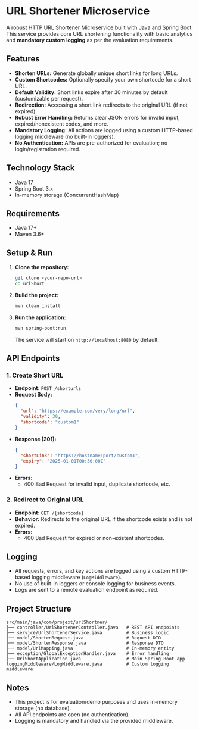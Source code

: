 # URL Shortener Microservice

A robust HTTP URL Shortener Microservice built with Java and Spring Boot. This service provides core URL shortening functionality with basic analytics and **mandatory custom logging** as per the evaluation requirements.

## Features

- **Shorten URLs:** Generate globally unique short links for long URLs.
- **Custom Shortcodes:** Optionally specify your own shortcode for a short URL.
- **Default Validity:** Short links expire after 30 minutes by default (customizable per request).
- **Redirection:** Accessing a short link redirects to the original URL (if not expired).
- **Robust Error Handling:** Returns clear JSON errors for invalid input, expired/nonexistent codes, and more.
- **Mandatory Logging:** All actions are logged using a custom HTTP-based logging middleware (no built-in loggers).
- **No Authentication:** APIs are pre-authorized for evaluation; no login/registration required.

## Technology Stack

- Java 17
- Spring Boot 3.x
- In-memory storage (ConcurrentHashMap)

## Requirements

- Java 17+
- Maven 3.6+

## Setup & Run

1. **Clone the repository:**
   ```sh
   git clone <your-repo-url>
   cd urlShort
   ```
2. **Build the project:**
   ```sh
   mvn clean install
   ```
3. **Run the application:**
   ```sh
   mvn spring-boot:run
   ```
   The service will start on `http://localhost:8080` by default.

## API Endpoints

### 1. Create Short URL

- **Endpoint:** `POST /shorturls`
- **Request Body:**
  ```json
  {
    "url": "https://example.com/very/long/url",
    "validity": 30,           
    "shortcode": "custom1"    
  }
  ```
- **Response (201):**
  ```json
  {
    "shortLink": "https://hostname:port/custom1",
    "expiry": "2025-01-01T00:30:00Z"
  }
  ```
- **Errors:**
  - 400 Bad Request for invalid input, duplicate shortcode, etc.

### 2. Redirect to Original URL

- **Endpoint:** `GET /{shortcode}`
- **Behavior:** Redirects to the original URL if the shortcode exists and is not expired.
- **Errors:**
  - 400 Bad Request for expired or non-existent shortcodes.

## Logging

- All requests, errors, and key actions are logged using a custom HTTP-based logging middleware (`LogMiddleware`).
- No use of built-in loggers or console logging for business events.
- Logs are sent to a remote evaluation endpoint as required.

## Project Structure

```
src/main/java/com/projext/urlShortner/
├── controller/UrlShortenerController.java   # REST API endpoints
├── service/UrlShortenerService.java         # Business logic
├── model/ShortenRequest.java                # Request DTO
├── model/ShortenResponse.java               # Response DTO
├── model/UrlMapping.java                    # In-memory entity
├── exception/GlobalExceptionHandler.java    # Error handling
├── UrlShortApplication.java                 # Main Spring Boot app
loggingMiddleware/LogMiddleware.java         # Custom logging middleware
```

## Notes

- This project is for evaluation/demo purposes and uses in-memory storage (no database).
- All API endpoints are open (no authentication).
- Logging is mandatory and handled via the provided middleware.

